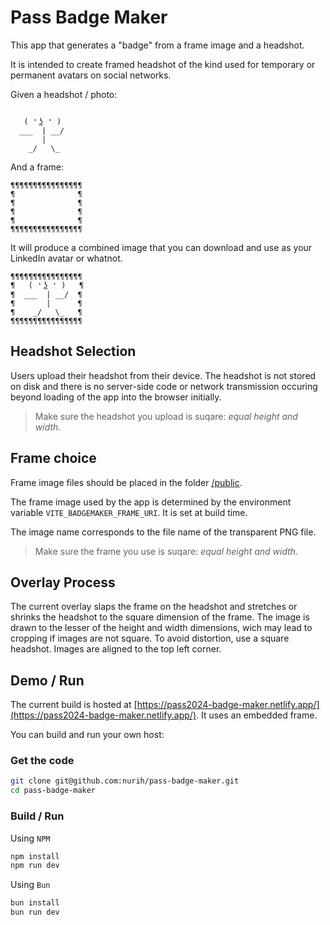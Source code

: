 # Pass Badge Maker

This app that generates a "badge" from a frame image and a headshot. 

It is intended to create framed headshot of the kind used for temporary or permanent avatars on social networks.


Given a headshot / photo:

```shell

   ( ❛ ͜ʖ ❛ )
  ___  | __/
       |
    _/   \_

```

And a frame:

```shell
¶¶¶¶¶¶¶¶¶¶¶¶¶¶¶¶
¶              ¶
¶              ¶
¶              ¶
¶              ¶
¶¶¶¶¶¶¶¶¶¶¶¶¶¶¶¶
```
It will produce a combined image that you can download and use as your LinkedIn avatar or whatnot.

```shell
¶¶¶¶¶¶¶¶¶¶¶¶¶¶¶¶
¶   ( ❛ ͜ʖ ❛ )   ¶
¶  ___  | __/  ¶
¶       |      ¶
¶    _/   \_   ¶
¶¶¶¶¶¶¶¶¶¶¶¶¶¶¶¶

```

## Headshot Selection
Users upload their headshot from their device. The headshot is not stored on disk and there is no server-side code or network transmission occuring beyond loading of the app into the browser initially.

> Make sure the headshot you upload is suqare: _equal height and width_. 

## Frame choice

Frame image files should be placed in the folder [/public](/public).

The frame image used by the app is determined by the environment variable `VITE_BADGEMAKER_FRAME_URI`. It is set at build time.

The image name corresponds to the file name of the transparent PNG file. 

> Make sure the frame you use is suqare: _equal height and width_.

## Overlay Process

The current overlay slaps the frame on the headshot and stretches or shrinks the headshot to the square dimension of the frame. The image is drawn to the lesser of the height and width dimensions, wich may lead to cropping if images are not square. To avoid distortion, use a square headshot. Images are aligned to the top left corner.

## Demo / Run

The current build is hosted at [https://pass2024-badge-maker.netlify.app/](https://pass2024-badge-maker.netlify.app/). It uses an embedded frame.

You can build and run your own host:

### Get the code
```bash
git clone git@github.com:nurih/pass-badge-maker.git
cd pass-badge-maker
```

### Build / Run

Using `NPM`
```bash
npm install
npm run dev
```

Using `Bun`
```bash
bun install
bun run dev
```
